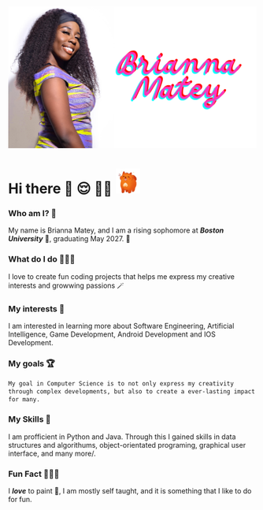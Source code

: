 <p align="center">
  <img src="https://raw.githubusercontent.com/briannammatey/briannammatey/main/Tech.png" alt="Header" width="700"/>
</p>



# Hi there 🌺 😌 👋🏾 <img src= "https://raw.githubusercontent.com/briannammatey/briannammatey/main/doggy.webp" alt="GIF" width="50">



### Who am I? 🤔

  My name is Brianna Matey, and I am a rising sophomore at ***Boston University*** 🐶, graduating May 2027. 🥳 
### What do I do 🏃🏾‍♀️
  I love to create fun coding projects that helps me express my creative interests and growwing passions 🪄

### My interests 💭
  I am interested in learning more about Software Engineering, Artificial Intelligence, Game Development, Android Development and IOS Development.

### My goals 🏆
    My goal in Computer Science is to not only express my creativity through complex developments, but also to create a ever-lasting impact for many.

### My Skills 🎡
  I am profficient in Python and Java. Through this I gained skills in data structures and algorithums, object-orientated programing, graphical user interface, and many more/\.

### Fun Fact 🤸🏾‍♀️
I ***love*** to paint 🎨, I am mostly self taught, and it is something that I like to do for fun. 
  



  
  


<!--
<p align="center">
  <img src="https://raw.githubusercontent.com/briannammatey/briannammatey/main/Tech.png" alt="Header" width="600"/>
</p>

![Header](https://raw.githubusercontent.com/briannammatey/briannammatey/main/Tech.png "Header")

**briannammatey/briannammatey** is a ✨ _special_ ✨ repository because its `README.md` (this file) appears on your GitHub profile.

Here are some ideas to get you started:

- 🔭 I’m currently working on ...
- 🌱 I’m currently learning ...
- 👯 I’m looking to collaborate on ...
- 🤔 I’m looking for help with ...
- 💬 Ask me about ...
- 📫 How to reach me: ...
- 😄 Pronouns: ...
- ⚡ Fun fact: ...
-->
